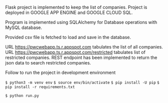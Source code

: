 Flask project is implemented to keep the list of companies.
Project is deployed in GOOGLE APP ENGINE and GOOGLE CLOUD SQL.

Program is implemented using SQLAlchemy for Database operations with MySQL database.

Provided csv file is fetched to load and save in the database.

URL https://pwcwebapp.ts.r.appspot.com tabulates the list of all companies.
URL https://pwcwebapp.ts.r.appspot.com/restricted tabulates list of restricted companies.
REST endpoint has been implemented to return the json data to search restricted companies.


Follow to run the project in development environment

`$ python3 -m venv env`
`$ source env/bin/activate`
`$ pip install -U pip`
`$ pip install -r requirements.txt`

`$ python run.py`


